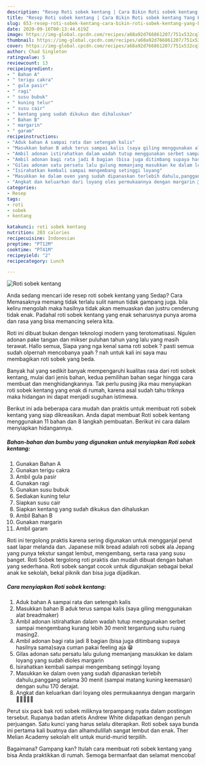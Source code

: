 ```yaml
---
description: "Resep Roti sobek kentang | Cara Bikin Roti sobek kentang Yang Bisa Manjain Lidah"
title: "Resep Roti sobek kentang | Cara Bikin Roti sobek kentang Yang Bisa Manjain Lidah"
slug: 653-resep-roti-sobek-kentang-cara-bikin-roti-sobek-kentang-yang-bisa-manjain-lidah
date: 2020-09-16T00:13:44.619Z
image: https://img-global.cpcdn.com/recipes/a68a92d766861207/751x532cq70/roti-sobek-kentang-foto-resep-utama.jpg
thumbnail: https://img-global.cpcdn.com/recipes/a68a92d766861207/751x532cq70/roti-sobek-kentang-foto-resep-utama.jpg
cover: https://img-global.cpcdn.com/recipes/a68a92d766861207/751x532cq70/roti-sobek-kentang-foto-resep-utama.jpg
author: Chad Singleton
ratingvalue: 5
reviewcount: 13
recipeingredient:
- " Bahan A"
- " terigu cakra"
- " gula pasir"
- " ragi"
- " susu bubuk"
- " kuning telur"
- " susu cair"
- " kentang yang sudah dikukus dan dihaluskan"
- " Bahan B"
- " margarin"
- " garam"
recipeinstructions:
- "Aduk bahan A sampai rata dan setengah kalis"
- "Masukkan bahan B aduk terus sampai kalis (saya giling menggunakan alat breadmaker)"
- "Ambil adonan istirahatkan dalam wadah tutup menggunakan serbet sampai mengembang kurang lebih 30 menit tergantung suhu ruang masing2."
- "Ambil adonan bagi rata jadi 8 bagian (bisa juga ditimbang supaya hasilnya sama)saya cuman pakai feeling aja 😁"
- "Gilas adonan satu persatu lalu gulung memanjang masukkan ke dalam loyang yang sudah dioles margarin"
- "Isirahatkan kembali sampai mengembang setinggi loyang"
- "Masukkan ke dalam oven yang sudah dipanaskan terlebih dahulu,panggang selama 30 menit (sampai matang kuning keemasan) dengan suhu 170 derajat."
- "Angkat dan keluarkan dari loyang oles permukaannya dengan margarin 🤗😉😘😍😍"
categories:
- Resep
tags:
- roti
- sobek
- kentang

katakunci: roti sobek kentang 
nutrition: 203 calories
recipecuisine: Indonesian
preptime: "PT12M"
cooktime: "PT41M"
recipeyield: "2"
recipecategory: Lunch

---
```



![Roti sobek kentang](https://img-global.cpcdn.com/recipes/a68a92d766861207/751x532cq70/roti-sobek-kentang-foto-resep-utama.jpg)

Anda sedang mencari ide resep roti sobek kentang yang Sedap? Cara Memasaknya memang tidak terlalu sulit namun tidak gampang juga. bila keliru mengolah maka hasilnya tidak akan memuaskan dan justru cenderung tidak enak. Padahal roti sobek kentang yang enak seharusnya punya aroma dan rasa yang bisa memancing selera kita.

Roti ini dibuat bukan dengan teknologi modern yang terotomatisasi. Ngulen adonan pake tangan dan mikser puluhan tahun yang lalu yang masih terawat. Hallo semua, Siapa yang nga kenal sama roti sobek ? pasti semua sudah olpernah mencobanya yaah ? nah untuk kali ini saya mau membagikan roti sobek yang beda.

Banyak hal yang sedikit banyak mempengaruhi kualitas rasa dari roti sobek kentang, mulai dari jenis bahan, kedua pemilihan bahan segar hingga cara membuat dan menghidangkannya. Tak perlu pusing jika mau menyiapkan roti sobek kentang yang enak di rumah, karena asal sudah tahu triknya maka hidangan ini dapat menjadi suguhan istimewa.


Berikut ini ada beberapa cara mudah dan praktis untuk membuat roti sobek kentang yang siap dikreasikan. Anda dapat membuat Roti sobek kentang menggunakan 11 bahan dan 8 langkah pembuatan. Berikut ini cara dalam menyiapkan hidangannya.

<!--inarticleads1-->

##### Bahan-bahan dan bumbu yang digunakan untuk menyiapkan Roti sobek kentang:

1. Gunakan  Bahan A
1. Gunakan  terigu cakra
1. Ambil  gula pasir
1. Gunakan  ragi
1. Gunakan  susu bubuk
1. Sediakan  kuning telur
1. Siapkan  susu cair
1. Siapkan  kentang yang sudah dikukus dan dihaluskan
1. Ambil  Bahan B
1. Gunakan  margarin
1. Ambil  garam


Roti ini tergolong praktis karena sering digunakan untuk mengganjal perut saat lapar melanda dan. Japanese milk bread adalah roti sobek ala Jepang yang punya tekstur sangat lembut, mengembang, serta rasa yang susu banget. Roti Sobek tergolong roti praktis dan mudah dibuat dengan bahan yang sederhana. Roti sobek sangat cocok untuk digunakjan sebagai bekal anak ke sekolah, bekal piknik dan bisa juga dijadikan. 

<!--inarticleads2-->

##### Cara menyiapkan Roti sobek kentang:

1. Aduk bahan A sampai rata dan setengah kalis
1. Masukkan bahan B aduk terus sampai kalis (saya giling menggunakan alat breadmaker)
1. Ambil adonan istirahatkan dalam wadah tutup menggunakan serbet sampai mengembang kurang lebih 30 menit tergantung suhu ruang masing2.
1. Ambil adonan bagi rata jadi 8 bagian (bisa juga ditimbang supaya hasilnya sama)saya cuman pakai feeling aja 😁
1. Gilas adonan satu persatu lalu gulung memanjang masukkan ke dalam loyang yang sudah dioles margarin
1. Isirahatkan kembali sampai mengembang setinggi loyang
1. Masukkan ke dalam oven yang sudah dipanaskan terlebih dahulu,panggang selama 30 menit (sampai matang kuning keemasan) dengan suhu 170 derajat.
1. Angkat dan keluarkan dari loyang oles permukaannya dengan margarin 🤗😉😘😍😍


Perut six pack bak roti sobek miliknya terpampang nyata dalam postingan tersebut. Rupanya badan atletis Andrew White didapatkan dengan penuh perjuangan. Satu kunci yang harus selalu diterapkan. Roti sobek saya bunda ini pertama kali buatnya dan alhamdulillah sangat lembut dan enak. Ther Melian Academy sekolah elit untuk murid-murid terpilih. 

Bagaimana? Gampang kan? Itulah cara membuat roti sobek kentang yang bisa Anda praktikkan di rumah. Semoga bermanfaat dan selamat mencoba!
